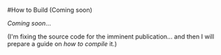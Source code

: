 #How to Build (Coming soon)

*Coming soon*...

(I'm fixing the source code for the imminent publication... and then I will prepare a guide on _how to compile_ it.)
